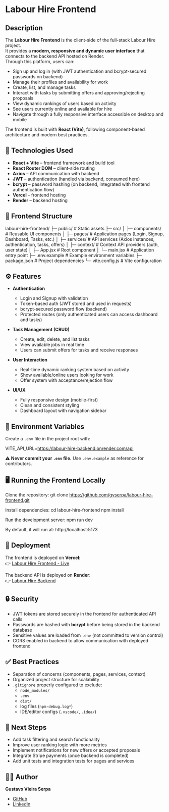 # Labour Hire Frontend

## Description
The **Labour Hire Frontend** is the client-side of the full-stack Labour Hire project.  
It provides a **modern, responsive and dynamic user interface** that connects to the backend API hosted on Render.  
Through this platform, users can:

- Sign up and log in (with JWT authentication and bcrypt-secured passwords on backend)
- Manage their profiles and availability for work
- Create, list, and manage tasks
- Interact with tasks by submitting offers and approving/rejecting proposals
- View dynamic rankings of users based on activity
- See users currently online and available for hire
- Navigate through a fully responsive interface accessible on desktop and mobile

The frontend is built with **React (Vite)**, following component-based architecture and modern best practices.

## 🚀 Technologies Used
- **React + Vite** – frontend framework and build tool
- **React Router DOM** – client-side routing
- **Axios** – API communication with backend
- **JWT** – authentication (handled via backend, consumed here)
- **bcrypt** – password hashing (on backend, integrated with frontend authentication flow)
- **Vercel** – frontend hosting
- **Render** – backend hosting

## 📂 Frontend Structure
labour-hire-frontend/
 ├─ public/             # Static assets
 ├─ src/
 │   ├─ components/     # Reusable UI components
 │   ├─ pages/          # Application pages (Login, Signup, Dashboard, Tasks, etc.)
 │   ├─ services/       # API services (Axios instances, authentication, tasks, offers)
 │   ├─ context/        # Context API providers (auth, user state)
 │   ├─ App.jsx         # Root component
 │   └─ main.jsx        # Application entry point
 ├─ .env.example        # Example environment variables
 ├─ package.json        # Project dependencies
 └─ vite.config.js      # Vite configuration

## ⚙️ Features
- **Authentication**
  - Login and Signup with validation
  - Token-based auth (JWT stored and used in requests)
  - bcrypt-secured password flow (backend)
  - Protected routes (only authenticated users can access dashboard and tasks)

- **Task Management (CRUD)**
  - Create, edit, delete, and list tasks
  - View available jobs in real time
  - Users can submit offers for tasks and receive responses

- **User Interaction**
  - Real-time dynamic ranking system based on activity
  - Show available/online users looking for work
  - Offer system with acceptance/rejection flow

- **UI/UX**
  - Fully responsive design (mobile-first)
  - Clean and consistent styling
  - Dashboard layout with navigation sidebar

## 🔑 Environment Variables
Create a `.env` file in the project root with:

VITE_API_URL=https://labour-hire-backend.onrender.com/api

⚠️ **Never commit your `.env` file.** Use `.env.example` as reference for contributors.

## 🖥️ Running the Frontend Locally
Clone the repository:
git clone https://github.com/gvserpa/labour-hire-frontend.git

Install dependencies:
cd labour-hire-frontend
npm install

Run the development server:
npm run dev

By default, it will run at:
http://localhost:5173

## 🔗 Deployment
The frontend is deployed on **Vercel**:  
👉 [Labour Hire Frontend - Live](https://labour-hire-frontend.vercel.app/)

The backend API is deployed on **Render**:  
👉 [Labour Hire Backend](https://labour-hire-backend.onrender.com/api)

## 🔒 Security
- JWT tokens are stored securely in the frontend for authenticated API calls
- Passwords are hashed with **bcrypt** before being stored in the backend database
- Sensitive values are loaded from `.env` (not committed to version control)
- CORS enabled in backend to allow communication with deployed frontend

## ✅ Best Practices
- Separation of concerns (components, pages, services, context)
- Organized project structure for scalability
- `.gitignore` properly configured to exclude:
  - `node_modules/`
  - `.env`
  - `dist/`
  - log files (`npm-debug.log*`)
  - IDE/editor configs (`.vscode/`, `.idea/`)

## 📌 Next Steps
- Add task filtering and search functionality
- Improve user ranking logic with more metrics
- Implement notifications for new offers or accepted proposals
- Integrate Stripe payments (once backend is completed)
- Add unit tests and integration tests for pages and services

## 👨‍💻 Author
**Gustavo Vieira Serpa**

- [GitHub](https://github.com/gvserpa)  
- [LinkedIn](https://www.linkedin.com/in/devgustavoserpa/)
